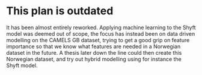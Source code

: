 # This plan is outdated
It has been almost entirely reworked. Applying machine learning to the Shyft
model was deemed out of scope, the focus has instead been on data driven modelling 
on the CAMELS GB dataset, trying to get a good grip on feature importance so that 
we know what features are needed in a Norwegian dataset in the future. A thesis 
later down the line could then create this Norwegian dataset, and try out hybrid
modelling using for instance the Shyft model.
